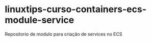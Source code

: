 # linuxtips-curso-containers-ecs-module-service
Repositorio de modulo para criação de services no ECS
